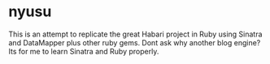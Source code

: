 nyusu
=====

This is an attempt to replicate the great Habari project in Ruby using Sinatra and DataMapper plus other ruby gems. Dont ask why another blog engine? Its for me to learn Sinatra and Ruby properly.